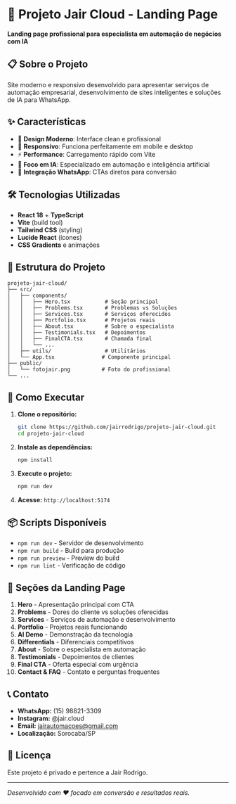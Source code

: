 # 🚀 Projeto Jair Cloud - Landing Page

**Landing page profissional para especialista em automação de negócios com IA**

## 📋 Sobre o Projeto

Site moderno e responsivo desenvolvido para apresentar serviços de automação empresarial, desenvolvimento de sites inteligentes e soluções de IA para WhatsApp.

## ✨ Características

- 🎨 **Design Moderno**: Interface clean e profissional
- 📱 **Responsivo**: Funciona perfeitamente em mobile e desktop  
- ⚡ **Performance**: Carregamento rápido com Vite
- 🤖 **Foco em IA**: Especializado em automação e inteligência artificial
- 💬 **Integração WhatsApp**: CTAs diretos para conversão

## 🛠️ Tecnologias Utilizadas

- **React 18** + **TypeScript**
- **Vite** (build tool)
- **Tailwind CSS** (styling)
- **Lucide React** (ícones)
- **CSS Gradients** e animações

## 📁 Estrutura do Projeto

```
projeto-jair-cloud/
├── src/
│   ├── components/
│   │   ├── Hero.tsx           # Seção principal
│   │   ├── Problems.tsx       # Problemas vs Soluções
│   │   ├── Services.tsx       # Serviços oferecidos
│   │   ├── Portfolio.tsx      # Projetos reais
│   │   ├── About.tsx          # Sobre o especialista
│   │   ├── Testimonials.tsx   # Depoimentos
│   │   ├── FinalCTA.tsx       # Chamada final
│   │   └── ...
│   ├── utils/                 # Utilitários
│   └── App.tsx               # Componente principal
├── public/
│   └── fotojair.png          # Foto do profissional
└── ...
```

## 🔧 Como Executar

1. **Clone o repositório:**
   ```bash
   git clone https://github.com/jairrodrigo/projeto-jair-cloud.git
   cd projeto-jair-cloud
   ```

2. **Instale as dependências:**
   ```bash
   npm install
   ```

3. **Execute o projeto:**
   ```bash
   npm run dev
   ```

4. **Acesse:** `http://localhost:5174`

## 📦 Scripts Disponíveis

- `npm run dev` - Servidor de desenvolvimento
- `npm run build` - Build para produção
- `npm run preview` - Preview do build
- `npm run lint` - Verificação de código

## 🎯 Seções da Landing Page

1. **Hero** - Apresentação principal com CTA
2. **Problems** - Dores do cliente vs soluções oferecidas
3. **Services** - Serviços de automação e desenvolvimento
4. **Portfolio** - Projetos reais funcionando
5. **AI Demo** - Demonstração da tecnologia
6. **Differentials** - Diferenciais competitivos
7. **About** - Sobre o especialista em automação
8. **Testimonials** - Depoimentos de clientes
9. **Final CTA** - Oferta especial com urgência
10. **Contact & FAQ** - Contato e perguntas frequentes

## 📞 Contato

- **WhatsApp:** (15) 98821-3309
- **Instagram:** @jair.cloud
- **Email:** jairautomacoes@gmail.com
- **Localização:** Sorocaba/SP

## 📄 Licença

Este projeto é privado e pertence a Jair Rodrigo.

---

*Desenvolvido com ❤️ focado em conversão e resultados reais.*
